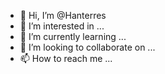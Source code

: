 - 👋 Hi, I’m @Hanterres
- 👀 I’m interested in ...
- 🌱 I’m currently learning ...
- 💞️ I’m looking to collaborate on ...
- 📫 How to reach me ...

<!---
Hanterres/Hanterres is a ✨ special ✨ repository because its `README.md` (this file) appears on your GitHub profile.
You can click the Preview link to take a look at your changes.
--->

